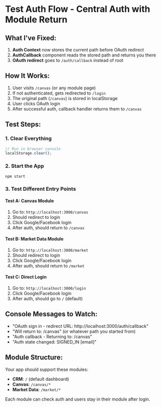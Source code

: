 # Test Auth Flow - Central Auth with Module Return

## What I've Fixed:

1. **Auth Context** now stores the current path before OAuth redirect
2. **AuthCallback** component reads the stored path and returns you there
3. **OAuth redirect** goes to `/auth/callback` instead of root

## How It Works:

1. User visits `/canvas` (or any module page)
2. If not authenticated, gets redirected to `/login`
3. The original path (`/canvas`) is stored in localStorage
4. User clicks OAuth login
5. After successful auth, callback handler returns them to `/canvas`

## Test Steps:

### 1. Clear Everything
```javascript
// Run in browser console
localStorage.clear();
```

### 2. Start the App
```bash
npm start
```

### 3. Test Different Entry Points

#### Test A: Canvas Module
1. Go to: `http://localhost:3000/canvas`
2. Should redirect to login
3. Click Google/Facebook login
4. After auth, should return to `/canvas`

#### Test B: Market Data Module  
1. Go to: `http://localhost:3000/market`
2. Should redirect to login
3. Click Google/Facebook login
4. After auth, should return to `/market`

#### Test C: Direct Login
1. Go to: `http://localhost:3000/login`
2. Click Google/Facebook login
3. After auth, should go to `/` (default)

## Console Messages to Watch:

- "OAuth sign in - redirect URL: http://localhost:3000/auth/callback"
- "Will return to: /canvas" (or whatever path you started from)
- "Auth callback - Returning to: /canvas"
- "Auth state changed: SIGNED_IN [email]"

## Module Structure:

Your app should support these modules:
- **CRM**: `/` (default dashboard)
- **Canvas**: `/canvas/*` 
- **Market Data**: `/market/*`

Each module can check auth and users stay in their module after login.